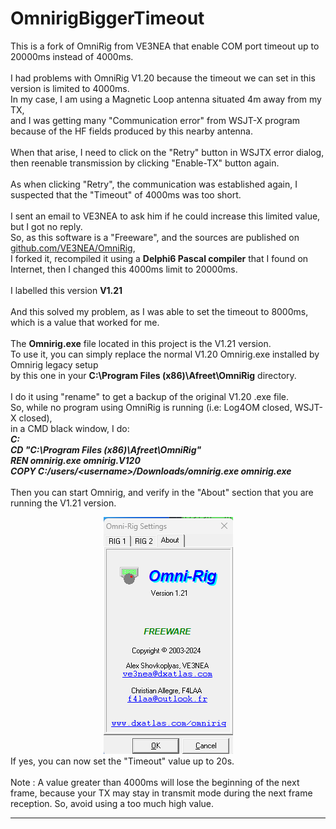 # OmnirigBiggerTimeout
This is a fork of OmniRig from VE3NEA that enable COM port timeout up to 20000ms instead of 4000ms.<br/>
<br/>
I had problems with OmniRig V1.20 because the timeout we can set in this version is limited to 4000ms.<br/>
In my case, I am using a Magnetic Loop antenna situated 4m away from my TX, <br/>
and I was getting many "Communication error" from WSJT-X program because of the HF fields produced by this nearby antenna.<br/>
<br/>
When that arise, I need to click on the "Retry" button in WSJTX error dialog, then reenable transmission by clicking "Enable-TX" button again.<br/>
<br/>
As when clicking "Retry", the communication was established again, I suspected that the "Timeout" of 4000ms was too short.<br/>
<br/>
I sent an email to VE3NEA to ask him if he could increase this limited value, but I got no reply.<br/>
So, as this software is a "Freeware", and the sources are published on <a href="https://github.com/VE3NEA/OmniRig">github.com/VE3NEA/OmniRig</a>,<br/>
I forked it, recompiled it using a <b>Delphi6 Pascal compiler</b> that I found on Internet, then I changed this 4000ms limit to 20000ms.<br/>
<br/>
I labelled this version <b>V1.21</b><br/>
<br/>
And this solved my problem, as I was able to set the timeout to 8000ms, which is a value that worked for me.<br/>
<br/>
The <b>Omnirig.exe</b> file located in this project is the V1.21 version.<br/>
To use it, you can simply replace the normal V1.20 Omnirig.exe installed by Omnirig legacy setup<br/>
by this one in your <b>C:\Program Files (x86)\Afreet\OmniRig</b> directory.<br/>
<br/>
I do it using "rename" to get a backup of the original V1.20 .exe file.<br/>
So, while no program using OmniRig is running (i.e: Log4OM closed, WSJT-X closed),<br/>
in a CMD black window, I do:<br/>
    <b><i>C:</i></b><br/>
    <b><i>CD "C:\Program Files (x86)\Afreet\OmniRig"</i></b><br/>
    <b><i>REN omnirig.exe omnirig.V120</i></b><br/>
    <b><i>COPY C:/users/\<username>/Downloads/omnirig.exe omnirig.exe</i></b><br/>
<br/>
Then you can start Omnirig, and verify in the "About" section that you are running the V1.21 version.<br/>
<div align="center"><img src="images/OmnirugV1.21.png" /></div>
If yes, you can now set the "Timeout" value up to 20s.<br/>
<br/>
Note : A value greater than 4000ms will lose the beginning of the next frame, because your TX may stay in transmit mode during the next frame reception. So, avoid using a too much high value. <br/>
<hr>

